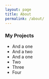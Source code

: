 ```yaml
---
layout: page
title: About
permalink: /about/
---
```


### My Projects

* And a one
* And a two
* And a one
* Two
* Three
* Four

